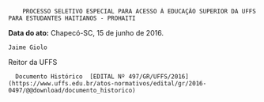         PROCESSO SELETIVO ESPECIAL PARA ACESSO À EDUCAÇÃO SUPERIOR DA UFFS PARA ESTUDANTES HAITIANOS - PROHAITI  

   **Data do ato:** Chapecó-SC, 15 de junho de 2016.   
 

    Jaime Giolo   
 Reitor da UFFS 

      Documento Histórico  [EDITAL Nº 497/GR/UFFS/2016](https://www.uffs.edu.br/atos-normativos/edital/gr/2016-0497/@@download/documento_historico)     
      